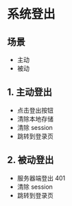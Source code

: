 # 系统登出

## 场景

- 主动
- 被动

## 1. 主动登出

- 点击登出按钮
- 清除本地存储
- 清除 session
- 跳转到登录页

## 2. 被动登出

- 服务器端登出 401
- 清除 session
- 跳转到登录页
